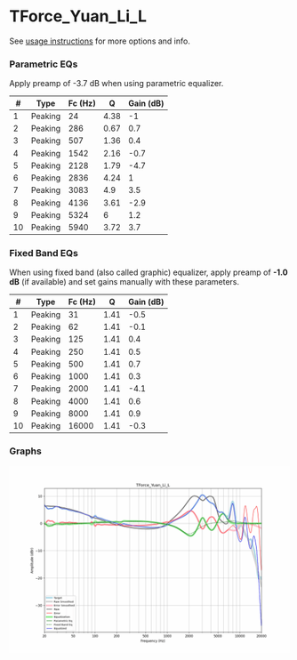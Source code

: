 # TForce_Yuan_Li_L
See [usage instructions](https://github.com/jaakkopasanen/AutoEq#usage) for more options and info.

### Parametric EQs
Apply preamp of -3.7 dB when using parametric equalizer.

|   # | Type    |   Fc (Hz) |    Q |   Gain (dB) |
|-----|---------|-----------|------|-------------|
|   1 | Peaking |        24 | 4.38 |        -1   |
|   2 | Peaking |       286 | 0.67 |         0.7 |
|   3 | Peaking |       507 | 1.36 |         0.4 |
|   4 | Peaking |      1542 | 2.16 |        -0.7 |
|   5 | Peaking |      2128 | 1.79 |        -4.7 |
|   6 | Peaking |      2836 | 4.24 |         1   |
|   7 | Peaking |      3083 | 4.9  |         3.5 |
|   8 | Peaking |      4136 | 3.61 |        -2.9 |
|   9 | Peaking |      5324 | 6    |         1.2 |
|  10 | Peaking |      5940 | 3.72 |         3.7 |

### Fixed Band EQs
When using fixed band (also called graphic) equalizer, apply preamp of **-1.0 dB** (if available) and set gains manually with these parameters.

|   # | Type    |   Fc (Hz) |    Q |   Gain (dB) |
|-----|---------|-----------|------|-------------|
|   1 | Peaking |        31 | 1.41 |        -0.5 |
|   2 | Peaking |        62 | 1.41 |        -0.1 |
|   3 | Peaking |       125 | 1.41 |         0.4 |
|   4 | Peaking |       250 | 1.41 |         0.5 |
|   5 | Peaking |       500 | 1.41 |         0.7 |
|   6 | Peaking |      1000 | 1.41 |         0.3 |
|   7 | Peaking |      2000 | 1.41 |        -4.1 |
|   8 | Peaking |      4000 | 1.41 |         0.6 |
|   9 | Peaking |      8000 | 1.41 |         0.9 |
|  10 | Peaking |     16000 | 1.41 |        -0.3 |

### Graphs
![](./TForce_Yuan_Li_L.png)

